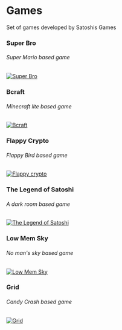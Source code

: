 # Games
Set of games developed by Satoshis Games

### Super Bro
###### Super Mario based game
[![Super Bro](https://satoshis.games/icons/smario.png)](https://github.com/Satoshis-Games/Games/tree/master/Super%20Bro)

### Bcraft
###### Minecraft lite based game
[![Bcraft](https://cdn-images-1.medium.com/max/1200/1*cNER8VyAE2W8_aQBG94fIA.gif)](https://github.com/Satoshis-Games/Games/tree/master/Bcraft)

### Flappy Crypto
###### Flappy Bird based game
[![Flappy crypto](https://satoshis.games/icons/flappy.png)](https://github.com/Satoshis-Games/Games/tree/master/Flappy%20Crypto)

### The Legend of Satoshi
###### A dark room based game
[![The Legend of Satoshi](https://satoshis.games/icons/satoshigame.gif)](https://github.com/Satoshis-Games/Games/tree/master/The%20Legend%20of%20Satoshi)

### Low Mem Sky
###### No man's sky based game
[![Low Mem Sky](https://img.itch.zone/aW1hZ2UvMjk2MTM2LzE2NzU2MTguZ2lm/794x1000/gU8gdA.gif)](https://github.com/Satoshis-Games/Games/tree/master/Low%20Mem%20Sky)

### Grid
###### Candy Crash based game
[![Grid](https://satoshis.games/icons/gridgame.gif)](https://github.com/Satoshis-Games/Games/tree/master/Grid)
